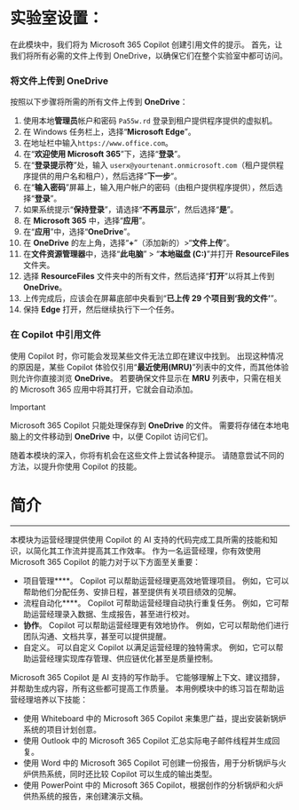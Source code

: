 # 实验室设置：

在此模块中，我们将为 Microsoft 365 Copilot 创建引用文件的提示。 首先，让我们将所有必需的文件上传到 OneDrive，以确保它们在整个实验室中都可访问。


### 将文件上传到 OneDrive

按照以下步骤将所需的所有文件上传到 **OneDrive**：

1. 使用本地**管理员**帐户和密码 `Pa55w.rd` 登录到租户提供程序提供的虚拟机。
2. 在 Windows 任务栏上，选择“**Microsoft Edge**”。
3. 在地址栏中输入`https://www.office.com`。
4. 在“**欢迎使用 Microsoft 365**”下，选择“**登录**”。
5. 在“**登录提示符**”处，输入 `userx@yourtenant.onmicrosoft.com`（租户提供程序提供的用户名和租户），然后选择“**下一步**”。
6. 在“**输入密码**”屏幕上，输入用户帐户的密码（由租户提供程序提供），然后选择“**登录**”。
7. 如果系统提示“**保持登录**”，请选择“**不再显示**”，然后选择“**是**”。
8. 在 **Microsoft 365** 中，选择“**应用**”。
9. 在“**应用**”中，选择“**OneDrive**”。
10. 在 **OneDrive** 的左上角，选择“**+**”（添加新的）>“**文件上传**”。
11. 在**文件资源管理器**中，选择“**此电脑**” > “**本地磁盘 (C:)**”并打开 **ResourceFiles** 文件夹。
12. 选择 **ResourceFiles** 文件夹中的所有文件，然后选择“**打开**”以将其上传到 **OneDrive**。
13. 上传完成后，应该会在屏幕底部中央看到“**已上传 29 个项目到‘我的文件’**”。
14. 保持 **Edge** 打开，然后继续执行下一个任务。

### 在 Copilot 中引用文件

使用 Copilot 时，你可能会发现某些文件无法立即在建议中找到。 出现这种情况的原因是，某些 Copilot 体验仅引用“**最近使用(MRU)**”列表中的文件，而其他体验则允许你直接浏览 **OneDrive**。 若要确保文件显示在 **MRU** 列表中，只需在相关的 Microsoft 365 应用中将其打开，它就会自动添加。

> [!IMPORTANT]
> Microsoft 365 Copilot 只能处理保存到 **OneDrive** 的文件。 需要将存储在本地电脑上的文件移动到 **OneDrive** 中，以便 Copilot 访问它们。

随着本模块的深入，你将有机会在这些文件上尝试各种提示。 请随意尝试不同的方法，以提升你使用 Copilot 的技能。

# 简介
---
本模块为运营经理提供使用 Copilot 的 AI 支持的代码完成工具所需的技能和知识，以简化其工作流并提高其工作效率。 作为一名运营经理，你有效使用 Microsoft 365 Copilot 的能力对于以下方面至关重要：<br>

 -  项目管理****。 Copilot 可以帮助运营经理更高效地管理项目。 例如，它可以帮助他们分配任务、安排日程，甚至提供有关项目绩效的见解。
 -  流程自动化****。 Copilot 可帮助运营经理自动执行重复任务。 例如，它可帮助运营经理录入数据、生成报告，甚至进行校对。
 -  **协作**。 Copilot 可以帮助运营经理更有效地协作。 例如，它可以帮助他们进行团队沟通、文档共享，甚至可以提供提醒。
 -  自定义。 可以自定义 Copilot 以满足运营经理的独特需求。 例如，它可以帮助运营经理实现库存管理、供应链优化甚至是质量控制。

Microsoft 365 Copilot 是 AI 支持的写作助手。 它能够理解上下文、建议措辞，并帮助生成内容，所有这些都可提高工作质量。 本用例模块中的练习旨在帮助运营经理培养以下技能：

 -  使用 Whiteboard 中的 Microsoft 365 Copilot 来集思广益，提出安装新锅炉系统的项目计划创意。
 -  使用 Outlook 中的 Microsoft 365 Copilot 汇总实际电子邮件线程并生成回复。
 -  使用 Word 中的 Microsoft 365 Copilot 可创建一份报告，用于分析锅炉与火炉供热系统，同时还比较 Copilot 可以生成的输出类型。
 -  使用 PowerPoint 中的 Microsoft 365 Copilot，根据创作的分析锅炉和火炉供热系统的报告，来创建演示文稿。
